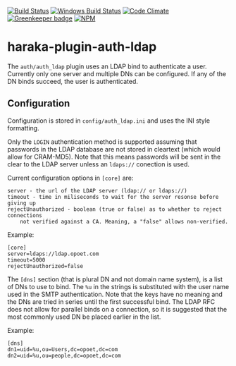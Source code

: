 [![Build Status][ci-img]][ci-url]
[![Windows Build Status][ci-win-img]][ci-win-url]
[![Code Climate][clim-img]][clim-url]
[![Greenkeeper badge][gk-img]][gk-url]
[![NPM][npm-img]][npm-url]

# haraka-plugin-auth-ldap

The `auth/auth_ldap` plugin uses an LDAP bind to authenticate a user. Currently
only one server and multiple DNs can be configured. If any of the DN binds succeed, the user is authenticated.

Configuration
-------------

Configuration is stored in `config/auth_ldap.ini` and uses the INI
style formatting.

Only the `LOGIN` authentication method is supported assuming that passwords in the LDAP database are not stored in cleartext (which would allow for CRAM-MD5). Note that this means passwords will be sent in the clear to the LDAP server unless an `ldaps://` conection is used.

Current configuration options in `[core]` are:

    server - the url of the LDAP server (ldap:// or ldaps://)
    timeout - time in miliseconds to wait for the server resonse before giving up
    rejectUnauthorized - boolean (true or false) as to whether to reject connections
        not verified against a CA. Meaning, a "false" allows non-verified.

Example:

    [core]
    server=ldaps://ldap.opoet.com
    timeout=5000
    rejectUnauthorized=false

The `[dns]` section (that is plural DN and not domain name system), is a list of DNs to use
to bind. The `%u` in the strings is substituted with the user name used in the SMTP authentication. Note that the keys have no meaning and the DNs are tried in series until
the first successful bind. The LDAP RFC does not allow for parallel binds on a connection,
so it is suggested that the most commonly used DN be placed earlier in the list.

Example:

    [dns]
    dn1=uid=%u,ou=Users,dc=opoet,dc=com
    dn2=uid=%u,ou=people,dc=opoet,dc=com


<!-- leave these buried at the bottom of the document -->
[ci-img]: https://travis-ci.org/haraka/haraka-plugin-auth-ldap.svg
[ci-url]: https://travis-ci.org/haraka/haraka-plugin-auth-ldap
[ci-win-img]: https://ci.appveyor.com/api/projects/status/6m1g2de9s9s3bnij?svg=true
[ci-win-url]: https://ci.appveyor.com/project/msimerson/haraka-plugin-auth-ldap
[cov-img]: https://codecov.io/github/haraka/haraka-plugin-auth-ldap/coverage.svg
[cov-url]: https://codecov.io/github/haraka/haraka-plugin-auth-ldap
[clim-img]: https://codeclimate.com/github/haraka/haraka-plugin-auth-ldap/badges/gpa.svg
[clim-url]: https://codeclimate.com/github/haraka/haraka-plugin-auth-ldap
[gk-img]: https://badges.greenkeeper.io/haraka/haraka-plugin-auth-ldapsvg
[gk-url]: https://greenkeeper.io/
[npm-img]: https://nodei.co/npm/haraka-plugin-auth-ldap.png
[npm-url]: https://www.npmjs.com/package/haraka-plugin-auth-ldap
